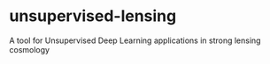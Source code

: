 # unsupervised-lensing
A tool for Unsupervised Deep Learning applications in strong lensing cosmology
